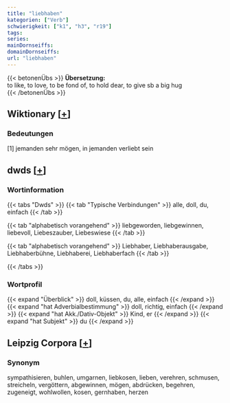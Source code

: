 ```yaml
---
title: "liebhaben"
kategorien: ["Verb"]
schwierigkeit: ["k1", "h3", "r19"]
tags:
series:
mainDornseiffs:
domainDornseiffs:
url: "liebhaben"
---
```


{{< betonenÜbs >}}
**Übersetzung:**  
to like, to love, to be fond of, to hold dear, to give sb a big hug  
{{< /betonenÜbs >}}

## Wiktionary [[+](https://de.wiktionary.org/wiki/liebhaben)]

### Bedeutungen
[1] jemanden sehr mögen, in jemanden verliebt sein  



## dwds [[+](https://www.dwds.de/wb/liebhaben)]

### Wortinformation
{{< tabs "Dwds" >}}
{{< tab "Typische Verbindungen" >}}
alle, doll, du, einfach
{{< /tab >}}

{{< tab "alphabetisch vorangehend" >}}
liebgeworden, liebgewinnen, liebevoll, Liebeszauber, Liebeswiese
{{< /tab >}}

{{< tab "alphabetisch vorangehend" >}}
Liebhaber, Liebhaberausgabe, Liebhaberbühne, Liebhaberei, Liebhaberfach
{{< /tab >}}

{{< /tabs >}}

### Wortprofil
{{< expand "Überblick" >}} doll, küssen, du, alle, einfach {{< /expand >}}
{{< expand "hat Adverbialbestimmung" >}} doll, richtig, einfach {{< /expand >}}
{{< expand "hat Akk./Dativ-Objekt" >}} Kind, er {{< /expand >}}
{{< expand "hat Subjekt" >}} du {{< /expand >}}

## Leipzig Corpora [[+](https://corpora.uni-leipzig.de/en/res?word=liebhaben&corpusId=deu_newscrawl-public_2018)]


### Synonym
sympathisieren, buhlen, umgarnen, liebkosen, lieben, verehren, schmusen, streicheln, vergöttern, abgewinnen, mögen, abdrücken, begehren, zugeneigt, wohlwollen, kosen, gernhaben, herzen

